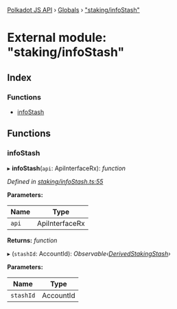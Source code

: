 [Polkadot JS API](../README.md) › [Globals](../globals.md) › ["staking/infoStash"](_staking_infostash_.md)

# External module: "staking/infoStash"

## Index

### Functions

* [infoStash](_staking_infostash_.md#infostash)

## Functions

###  infoStash

▸ **infoStash**(`api`: ApiInterfaceRx): *function*

*Defined in [staking/infoStash.ts:55](https://github.com/polkadot-js/api/blob/479c742471/packages/api-derive/src/staking/infoStash.ts#L55)*

**Parameters:**

Name | Type |
------ | ------ |
`api` | ApiInterfaceRx |

**Returns:** *function*

▸ (`stashId`: AccountId): *Observable‹[DerivedStakingStash](../interfaces/_types_.derivedstakingstash.md)›*

**Parameters:**

Name | Type |
------ | ------ |
`stashId` | AccountId |
